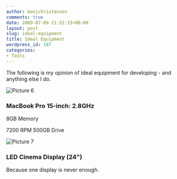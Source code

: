 ```yaml
---
author: benjchristensen
comments: true
date: 2009-07-09 21:52:15+00:00
layout: post
slug: ideal-equipment
title: Ideal Equipment
wordpress_id: 187
categories:
- Tools
---
```


The following is my opinion of ideal equipment for developing - and anything else I do.

![Picture 6](http://benjchristensen.files.wordpress.com/2009/07/picture-6.png)


### MacBook Pro 15-inch: 2.8GHz


8GB Memory

7200 RPM 500GB Drive

![Picture 7](http://benjchristensen.files.wordpress.com/2009/07/picture-7.png)


### LED Cinema Display (24")


Because one display is never enough.
